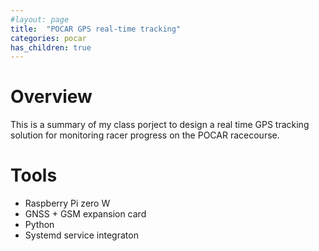 ```yaml
---
#layout: page
title:  "POCAR GPS real-time tracking"
categories: pocar
has_children: true
---
```


# Overview

This is a summary of my class porject to design a real time GPS tracking solution for monitoring racer progress on the POCAR racecourse.

# Tools

  * Raspberry Pi zero W
  * GNSS + GSM expansion card
  * Python
  * Systemd service integraton
  

